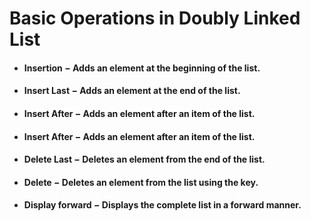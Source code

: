 # **Basic Operations in Doubly Linked List**

* #### **Insertion** − Adds an element at the beginning of the list.
* #### **Insert Last** − Adds an element at the end of the list.
* #### **Insert After** − Adds an element after an item of the list.
* #### **Insert After** − Adds an element after an item of the list.
* #### **Delete Last** − Deletes an element from the end of the list.
* #### **Delete** − Deletes an element from the list using the key.
* #### **Display forward** − Displays the complete list in a forward manner.